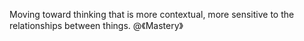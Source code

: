 Moving toward thinking that is more contextual, more sensitive to the relationships between things. @《Mastery》

